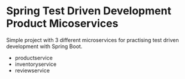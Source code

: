 # Spring Test Driven Development Product Micoservices

Simple project with 3 different microservices for practising test driven development with Spring Boot.

* productservice
* inventoryservice
* reviewservice
